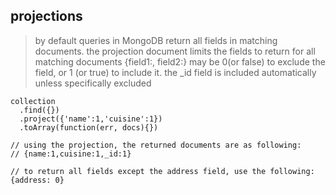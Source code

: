 ## projections ##
> by default queries in MongoDB return all fields in matching documents.
> the projection document limits the fields to return for all matching documents
> {field1:<value>, field2:<value>}
> <value> may be 0(or false) to exclude the field, or 1 (or true) to include it.
> the _id field is included automatically unless specifically excluded
```
collection
  .find({})
  .project({'name':1,'cuisine':1})
  .toArray(function(err, docs){})

// using the projection, the returned documents are as following:
// {name:1,cuisine:1,_id:1}

// to return all fields except the address field, use the following:
{address: 0}
```